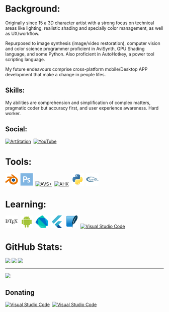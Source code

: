 # Background:
Originally since 15 a 3D character artist with a strong focus on technical areas like lighting, realistic shading and specially color management, as well as UX/workflow.

Repurposed to image synthesis (image/video restoration), computer vision and color science programmer proficient in AviSynth, GPU Shading language, and some Python. Also proficient in AutoHotkey, a power tool scripting language.

My future endeavours comprise cross-platform mobile/Desktop APP development that make a change in people lifes.

## Skills:
My abilities are comprehension and simplification of complex matters, pragmatic coder but accuracy first, and user experience awareness. Hard worker.

## Social:
<p>
<a href="http://www.artstation.com/dogway" target="_blank" rel="noreferrer"><img src="https://www.artstation.com/assets/logo-da586a7166dda92ede057f15b12c0e8c.svg" title="ArtStation" alt="ArtStation" width="110" height="20"/></a>&nbsp;
<a href="https://youtube.com/@suupaauozaden3463" target="_blank" rel="noreferrer"><img src="https://img.shields.io/badge/YouTube-%23FF0000.svg?logo=YouTube&logoColor=white" title="YouTube" alt="YouTube" width="75" height="20"/></a>&nbsp;
</p>

# Tools:
<p>
<a href="https://www.blender.org" target="_blank" rel="noreferrer"><img src="https://github.com/devicons/devicon/blob/master/icons/blender/blender-original.svg" title="Blender" alt="Blender" width="40" height="40"/></a>&nbsp;
<a href="https://www.adobe.com/uk/products/photoshop.html" target="_blank" rel="noreferrer"><img src="https://github.com/devicons/devicon/blob/master/icons/photoshop/photoshop-plain.svg" title="Photoshop" alt="Photoshop" width="40" height="40"/></a>&nbsp;
<a href="https://avs-plus.net" target="_blank" rel="noreferrer"><img src="https://avisynthplus.readthedocs.io/en/3.6/_static/DocIcon-Large.svg" title="AVS+" alt="AVS+" width="40" height="40"/></a>&nbsp;
<a href="https://www.autohotkey.com" target="_blank" rel="noreferrer"><img src="https://upload.wikimedia.org/wikipedia/commons/5/5e/Modern_AutoHotkey_Logo_(no_text).svg" title="AHK" alt="AHK" width="40" height="40"/></a>&nbsp;
<a href="https://www.python.org" target="_blank" rel="noreferrer"><img src="https://github.com/devicons/devicon/blob/master/icons/python/python-original.svg" title="Python" alt="Python" width="40" height="40"/></a>&nbsp;
<a href="https://www.opengl.org" target="_blank" rel="noreferrer"><img src="https://github.com/devicons/devicon/blob/master/icons/opengl/opengl-plain.svg" title="OpenGL" alt="OpenGL" width="40" height="40"/></a>&nbsp;
</p>

# Learning:
<p>
<a href="https://www.latex-project.org" target="_blank" rel="noreferrer"><img src="https://github.com/devicons/devicon/blob/master/icons/latex/latex-original.svg" title="LaTEX" alt="LaTEX" width="40" height="40"/></a>&nbsp;
<a href="https://www.android.com" target="_blank" rel="noreferrer"><img src="https://github.com/devicons/devicon/blob/master/icons/android/android-plain.svg" title="Android" alt="Android" width="40" height="40"/></a>&nbsp;
<a href="https://dart.dev" target="_blank" rel="noreferrer"><img src="https://github.com/devicons/devicon/blob/master/icons/dart/dart-original.svg" title="Dart" alt="Dart" width="40" height="40"/></a>&nbsp;
<a href="https://flutter.dev" target="_blank" rel="noreferrer"><img src="https://github.com/devicons/devicon/blob/master/icons/flutter/flutter-original.svg" title="Flutter" alt="Flutter" width="40" height="40"/></a>&nbsp;
<a href="https://www.sqlite.org/index.html" target="_blank" rel="noreferrer"><img src="https://github.com/devicons/devicon/blob/master/icons/sqlite/sqlite-original.svg" title="SQLite" alt="SQLite" width="40" height="40"/></a>&nbsp;
<a href="https://code.visualstudio.com/" target="_blank" rel="noreferrer"><img src="https://user-images.githubusercontent.com/25181517/192108891-d86b6220-e232-423a-bf5f-90903e6887c3.png" width="36" height="36" alt="Visual Studio Code" title="Visual Studio Code"/></a>&nbsp;
</p>

# GitHub Stats:
![](https://github-readme-stats.vercel.app/api?username=Dogway&theme=vue-dark&hide_border=false&include_all_commits=true&count_private=false) 
![](https://github-readme-streak-stats.herokuapp.com/?user=Dogway&theme=vue-dark&hide_border=false) 
![](https://github-readme-stats.vercel.app/api/top-langs/?username=Dogway&theme=vue-dark&hide_border=false&include_all_commits=true&count_private=false&layout=compact)

---
[![](https://visitcount.itsvg.in/api?id=Dogway&icon=5&color=1)](https://visitcount.itsvg.in)

  ## Donating
<p>
  <a href="https://paypal.me/UozaStudio" target="_blank" rel="noreferrer"><img src="https://upload.wikimedia.org/wikipedia/commons/3/31/PayPal_Logo2014.svg" width="36" height="36" alt="Visual Studio Code" title="Visual Studio Code"/></a>&nbsp;
<a href="https://ko-fi.com/dogway" target="_blank" rel="noreferrer"><img src="https://github.githubassets.com/images/modules/site/icons/funding_platforms/ko_fi.svg" width="36" height="36" alt="Visual Studio Code" title="Visual Studio Code"/></a>&nbsp;
</p>
